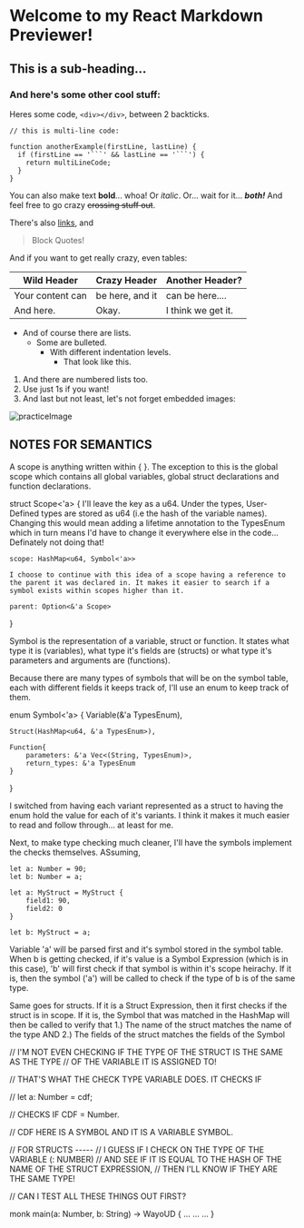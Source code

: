 

# Welcome to my React Markdown Previewer!

## This is a sub-heading...
### And here's some other cool stuff:

Heres some code, `<div></div>`, between 2 backticks.

```
// this is multi-line code:

function anotherExample(firstLine, lastLine) {
  if (firstLine == '```' && lastLine == '```') {
    return multiLineCode;
  }
}
```

You can also make text **bold**... whoa!
Or _italic_.
Or... wait for it... **_both!_**
And feel free to go crazy ~~crossing stuff out~~.

There's also [links](https://github.com/MrNaturi), and
> Block Quotes!

And if you want to get really crazy, even tables:

Wild Header | Crazy Header | Another Header?
------------ | ------------- | -------------
Your content can | be here, and it | can be here....
And here. | Okay. | I think we get it.

- And of course there are lists.
  - Some are bulleted.
     - With different indentation levels.
        - That look like this.


1. And there are numbered lists too.
1. Use just 1s if you want!
1. And last but not least, let's not forget embedded images:

![practiceImage](https://imgs.search.brave.com/3uQtr9jUhG1Mp_ex57zejlu1afEEmry9agUnFZyVong/rs:fit:860:0:0:0/g:ce/aHR0cHM6Ly90My5m/dGNkbi5uZXQvanBn/LzA5LzgwLzA0LzI0/LzM2MF9GXzk4MDA0/MjQ2N19TbEJZcjJG/aVplZXNXcnJwa1d4/VmxpM3U2MUNuMFE3/NS5qcGc)








NOTES FOR SEMANTICS
------------------------------------------------------------

A scope is anything written within { }. The exception to this is the global scope which contains all global variables, global struct declarations and function declarations.

struct Scope<'a> {
    I'll leave the key as a u64. Under the types, User-Defined types are stored as u64 (i.e the hash of the variable names). Changing this would mean adding a lifetime annotation to the TypesEnum which in turn means I'd have to change it everywhere else in the code... Definately not doing that! 

    scope: HashMap<u64, Symbol<'a>>

    I choose to continue with this idea of a scope having a reference to the parent it was declared in. It makes it easier to search if a symbol exists within scopes higher than it.
    
    parent: Option<&'a Scope>
}


Symbol is the representation of a variable, struct or function. It states what type it is (variables), what type it's fields are (structs) or what type it's parameters and arguments are (functions).

Because there are many types of symbols that will be on the symbol table, each with different fields it keeps track of, I'll use an enum to keep track of them.

enum Symbol<'a> {
    Variable(&'a TypesEnum),

    Struct(HashMap<u64, &'a TypesEnum>),

    Function{
        parameters: &'a Vec<(String, TypesEnum)>,
        return_types: &'a TypesEnum
    }
}

I switched from having each variant represented as a struct to having the enum hold the value for each of it's variants. I think it makes it much easier to read and follow through... at least for me.

Next, to make type checking much cleaner, I'll have the symbols implement the checks themselves. ASsuming,

    let a: Number = 90;
    let b: Number = a;

    let a: MyStruct = MyStruct {
        field1: 90,
        field2: 0
    }

    let b: MyStruct = a;

Variable 'a' will be parsed first and it's symbol stored in the symbol table.
When b is getting checked, if it's value is a Symbol Expression (which is in this case), 'b' will first check if that symbol is within it's scope heirachy. If it is, then the symbol ('a') will be called to check if the type of b is of the same type.

Same goes for structs. If it is a Struct Expression, then it first checks if the struct is in scope. If it is, the Symbol that was matched in the HashMap will then be called to verify that 1.) The name of the struct matches the name of the type AND 2.) The fields of the struct matches the fields of the Symbol






// I'M NOT EVEN CHECKING IF THE TYPE OF THE STRUCT IS THE SAME AS THE TYPE 
// OF THE VARIABLE IT IS ASSIGNED TO!

// THAT'S WHAT THE CHECK TYPE VARIABLE DOES. IT CHECKS IF 

//     let a: Number = cdf;

// CHECKS IF CDF = Number.

// CDF HERE IS A SYMBOL AND IT IS A VARIABLE SYMBOL.

// FOR STRUCTS -----
// I GUESS IF I CHECK ON THE TYPE OF THE VARIABLE (: NUMBER) 
// AND SEE IF IT IS EQUAL TO THE HASH OF THE NAME OF THE STRUCT EXPRESSION,
// THEN I'LL KNOW IF THEY ARE THE SAME TYPE!

// CAN I TEST ALL THESE THINGS OUT FIRST?



monk main(a: Number, b: String) -> WayoUD {
    ...
    ...
    ...
}